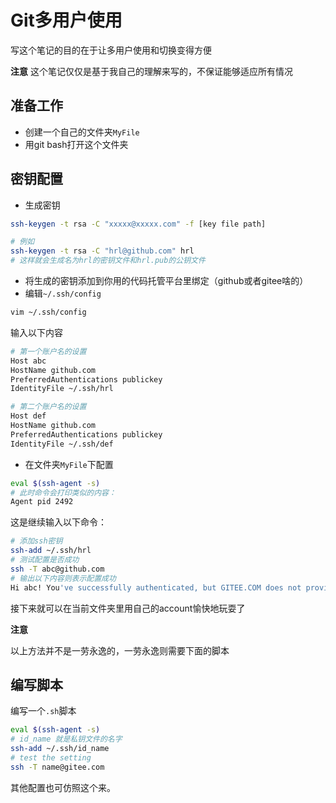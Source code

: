 # Git多用户使用

写这个笔记的目的在于让多用户使用和切换变得方便

**注意**
这个笔记仅仅是基于我自己的理解来写的，不保证能够适应所有情况

## 准备工作

* 创建一个自己的文件夹`MyFile`
* 用git bash打开这个文件夹
  
## 密钥配置

* 生成密钥
```bash
ssh-keygen -t rsa -C "xxxxx@xxxxx.com" -f [key file path]

# 例如
ssh-keygen -t rsa -C "hrl@github.com" hrl
# 这样就会生成名为hrl的密钥文件和hrl.pub的公钥文件
```
* 将生成的密钥添加到你用的代码托管平台里绑定（github或者gitee啥的）
* 编辑`~/.ssh/config`
```bash
vim ~/.ssh/config
```
输入以下内容
```bash
# 第一个账户名的设置
Host abc
HostName github.com
PreferredAuthentications publickey
IdentityFile ~/.ssh/hrl

# 第二个账户名的设置
Host def
HostName github.com
PreferredAuthentications publickey
IdentityFile ~/.ssh/def
```

* 在文件夹`MyFile`下配置
```bash
eval $(ssh-agent -s)
# 此时命令会打印类似的内容：
Agent pid 2492
```
这是继续输入以下命令：
```bash
# 添加ssh密钥
ssh-add ~/.ssh/hrl
# 测试配置是否成功
ssh -T abc@github.com
# 输出以下内容则表示配置成功
Hi abc! You've successfully authenticated, but GITEE.COM does not provide shell access.
```

接下来就可以在当前文件夹里用自己的account愉快地玩耍了

**注意**

以上方法并不是一劳永逸的，一劳永逸则需要下面的脚本

## 编写脚本

编写一个`.sh`脚本

```bash
eval $(ssh-agent -s)
# id_name 就是私钥文件的名字
ssh-add ~/.ssh/id_name
# test the setting
ssh -T name@gitee.com
```

其他配置也可仿照这个来。
